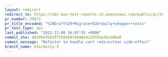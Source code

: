```yaml
---
layout: redirect
redirect_to: https://a8c-woo-test-reports.s3.amazonaws.com/public/pr/35873/api/index.html
pr_number: 35873
pr_title_encoded: "%28Draft%29+Migrate+E2E+daily+shopper+tests"
pr_test_type: api
last_published: "2022-12-08 16:07:55 +0000"
commit_sha: d6509dfbb39f5503047e048e9118f61e56cb09a0
commit_message: "Refactor to handle cart redirection side-effect"
branch_name: e2e/daily-3
---
```

